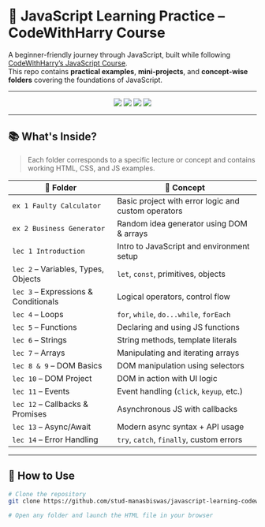 # 🧠 JavaScript Learning Practice – CodeWithHarry Course

A beginner-friendly journey through JavaScript, built while following [CodeWithHarry’s JavaScript Course](https://www.youtube.com/c/CodeWithHarry).  
This repo contains **practical examples**, **mini-projects**, and **concept-wise folders** covering the foundations of JavaScript.

---
<p align="center">
  <img src="https://img.shields.io/github/repo-size/stud-manasbiswas/javascript-learning-codewithharry?color=blue" />
  <img src="https://img.shields.io/github/last-commit/stud-manasbiswas/javascript-learning-codewithharry?color=green" />
  <img src="https://img.shields.io/github/languages/top/stud-manasbiswas/javascript-learning-codewithharry?color=yellow" />
  <img src="https://img.shields.io/github/license/stud-manasbiswas/javascript-learning-codewithharry" />
</p>

---

## 📚 What's Inside?

> Each folder corresponds to a specific lecture or concept and contains working HTML, CSS, and JS examples.

| 📁 Folder | 📌 Concept |
|----------|------------|
| `ex 1 Faulty Calculator` | Basic project with error logic and custom operators |
| `ex 2 Business Generator` | Random idea generator using DOM & arrays |
| `lec 1 Introduction` | Intro to JavaScript and environment setup |
| `lec 2` – Variables, Types, Objects | `let`, `const`, primitives, objects |
| `lec 3` – Expressions & Conditionals | Logical operators, control flow |
| `lec 4` – Loops | `for`, `while`, `do...while`, `forEach` |
| `lec 5` – Functions | Declaring and using JS functions |
| `lec 6` – Strings | String methods, template literals |
| `lec 7` – Arrays | Manipulating and iterating arrays |
| `lec 8 & 9` – DOM Basics | DOM manipulation using selectors |
| `lec 10` – DOM Project | DOM in action with UI logic |
| `lec 11` – Events | Event handling (`click`, `keyup`, etc.) |
| `lec 12` – Callbacks & Promises | Asynchronous JS with callbacks |
| `lec 13` – Async/Await | Modern async syntax + API usage |
| `lec 14` – Error Handling | `try`, `catch`, `finally`, custom errors |

---

## 🚀 How to Use

```bash
# Clone the repository
git clone https://github.com/stud-manasbiswas/javascript-learning-codewithharry.git

# Open any folder and launch the HTML file in your browser
